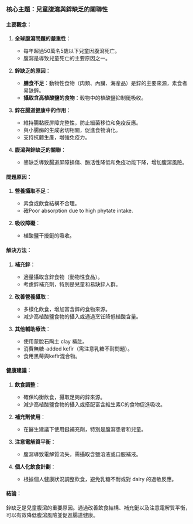### 核心主題：兒童腹瀉與鋅缺乏的關聯性

#### 主要觀念：
1. **全球腹瀉問題的嚴重性**：
   - 每年超過50萬名5歲以下兒童因腹瀉死亡。
   - 腹瀉是導致兒童死亡的主要原因之一。

2. **鋅缺乏的原因**：
   - **膳食不足**：動物性食物（肉類、內臟、海産品）是鋅的主要來源，素食者易缺鋅。
   - **攝取含高植酸鹽的食物**：穀物中的植酸鹽抑制鋌吸收。

3. **鋅在腸道健康中的作用**：
   - 維持腸黏膜屏障完整性，防止細菌移位和免疫反應。
   - 與小腸酶的生成密切相關，促進食物消化。
   - 支持抗體生產，增強免疫力。

4. **腹瀉與鋅缺乏的關聯**：
   - 鋚缺乏導致腸道屏障損傷、酶活性降低和免疫功能下降，增加腹瀉風險。

#### 問題原因：
1. **營養攝取不足**：
   - 素食或飲食結構不合理。
   - 確Poor absorption due to high phytate intake.

2. **吸收障礙**：
   - 植酸鹽干擾鋌的吸收。

#### 解決方法：
1. **補充鋅**：
   - 適量攝取含鋅食物（動物性食品）。
   - 考慮鋅補充劑，特別是兒童和易缺鋅人群。

2. **改善營養攝取**：
   - 多樣化飲食，增加富含鋅的食物來源。
   - 减少高植酸鹽食物的攝入或通過烹饪降低植酸含量。

3. **其他輔助療法**：
   - 使用蒙脫石陶土 clay 裲肚。
   - 消費無糖-added kefir（需注意乳糖不耐問題）。
   - 食用黑莓與kefir混合物。

#### 健康建議：
1. **飲食調整**：
   - 確保均衡飲食，攝取足夠的鋅來源。
   - 減少高植酸鹽食物的攝入或搭配富含維生素C的食物促進吸收。

2. **補充劑使用**：
   - 在醫生建議下使用鋌補充劑，特別是腹瀉患者和兒童。

3. **注意電解質平衡**：
   - 腹瀉導致電解質流失，需攝取含鹽溶液或口服補液。

4. **個人化飲食計劃**：
   - 根據個人健康狀況調整飲食，避免乳糖不耐或對 dairy 的過敏反應。

#### 結論：
鋅缺乏是兒童腹瀉的重要原因。通過改善飲食結構、補充鋌以及注意電解質平衡，可以有效降低腹瀉風險並促進腸道健康。